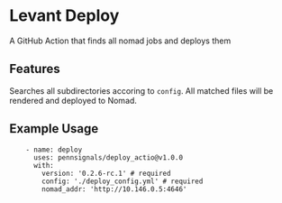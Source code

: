 # Levant Deploy

A GitHub Action that finds all nomad jobs and deploys them
## Features

Searches all subdirectories accoring to `config`. All matched files will be rendered and deployed to Nomad.

## Example Usage
```
    - name: deploy
      uses: pennsignals/deploy_actio@v1.0.0
      with:
        version: '0.2.6-rc.1' # required
        config: './deploy_config.yml' # required
        nomad_addr: 'http://10.146.0.5:4646'

```